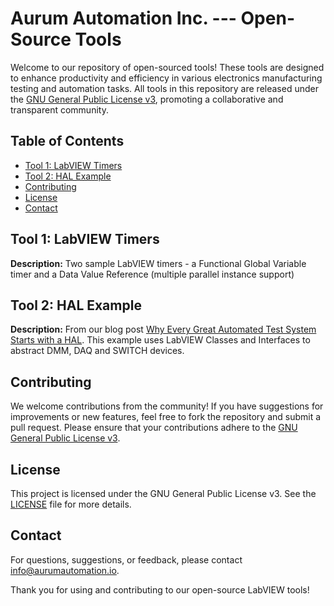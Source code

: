 # Aurum Automation Inc. --- Open-Source Tools

Welcome to our repository of open-sourced tools! These tools are designed to enhance productivity and efficiency in 
various electronics manufacturing testing and automation tasks. All tools in this repository are released under the 
[GNU General Public License v3](https://www.gnu.org/licenses/gpl-3.0.html), promoting a collaborative and transparent community.

## Table of Contents
- [Tool 1: LabVIEW Timers](#tool-1-labview-timers)
- [Tool 2: HAL Example](#tool-2-hal-example)
- [Contributing](#contributing)
- [License](#license)
- [Contact](#contact)

## Tool 1: LabVIEW Timers
**Description:** 
Two sample LabVIEW timers - a Functional Global Variable timer and a Data Value Reference (multiple parallel instance support)

## Tool 2: HAL Example
**Description:** 
From our blog post [Why Every Great Automated Test System Starts with a HAL](https://www.aurumautomation.io/why-every-great-automated-test-system-starts-with-a-hal). This example uses LabVIEW Classes and Interfaces to abstract DMM, DAQ and SWITCH devices.

## Contributing
We welcome contributions from the community! If you have suggestions for improvements or new features, feel free to fork the repository
and submit a pull request. 
Please ensure that your contributions adhere to the [GNU General Public License v3](https://www.gnu.org/licenses/gpl-3.0.html).

## License
This project is licensed under the GNU General Public License v3. See the [LICENSE](LICENSE) file for more details.

## Contact
For questions, suggestions, or feedback, please contact [info@aurumautomation.io](mailto:info@aurumautomation.io).

Thank you for using and contributing to our open-source LabVIEW tools!

